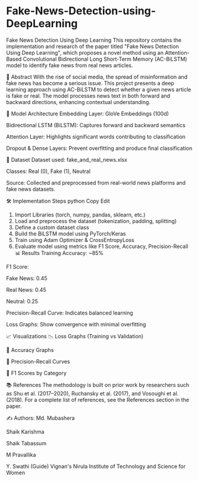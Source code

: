 # Fake-News-Detection-using-DeepLearning
Fake News Detection Using Deep Learning
This repository contains the implementation and research of the paper titled "Fake News Detection Using Deep Learning", which proposes a novel method using an Attention-Based Convolutional Bidirectional Long Short-Term Memory (AC-BiLSTM) model to identify fake news from real news articles.

📌 Abstract
With the rise of social media, the spread of misinformation and fake news has become a serious issue. This project presents a deep learning approach using AC-BiLSTM to detect whether a given news article is fake or real. The model processes news text in both forward and backward directions, enhancing contextual understanding.

🧠 Model Architecture
Embedding Layer: GloVe Embeddings (100d)

Bidirectional LSTM (BiLSTM): Captures forward and backward semantics

Attention Layer: Highlights significant words contributing to classification

Dropout & Dense Layers: Prevent overfitting and produce final classification

🧪 Dataset
Dataset used: fake_and_real_news.xlsx

Classes: Real (0), Fake (1), Neutral

Source: Collected and preprocessed from real-world news platforms and fake news datasets.

🛠️ Implementation Steps
python
Copy
Edit
1. Import Libraries (torch, numpy, pandas, sklearn, etc.)
2. Load and preprocess the dataset (tokenization, padding, splitting)
3. Define a custom dataset class
4. Build the BiLSTM model using PyTorch/Keras
5. Train using Adam Optimizer & CrossEntropyLoss
6. Evaluate model using metrics like F1 Score, Accuracy, Precision-Recall
📊 Results
Training Accuracy: ~85%

F1 Score:

Fake News: 0.45

Real News: 0.45

Neutral: 0.25

Precision-Recall Curve: Indicates balanced learning

Loss Graphs: Show convergence with minimal overfitting

📈 Visualizations
📉 Loss Graphs (Training vs Validation)

🎯 Accuracy Graphs

🧪 Precision-Recall Curves

🧾 F1 Scores by Category

📚 References
The methodology is built on prior work by researchers such as Shu et al. (2017–2020), Ruchansky et al. (2017), and Vosoughi et al. (2018). For a complete list of references, see the References section in the paper.

✍️ Authors: 
Md. Mubashera

Shaik Karishma

Shaik Tabassum

M Pravallika

Y. Swathi (Guide)
Vignan's Nirula Institute of Technology and Science for Women
